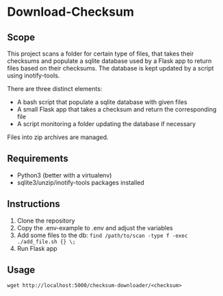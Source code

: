 # Download-Checksum

## Scope

This project scans a folder for certain type of files, that takes their checksums
and populate a sqlite database used by a Flask app to return files based on their
checksums. The database is kept updated by a script using inotify-tools.

There are three distinct elements:

- A bash script that populate a sqlite database with given files
- A small Flask app that takes a checksum and return the corresponding file
- A script monitoring a folder updating the database if necessary

Files into zip archives are managed.

## Requirements

- Python3 (better with a virtualenv)
- sqlite3/unzip/inotify-tools packages installed

## Instructions

1. Clone the repository
2. Copy the .env-example to .env and adjust the variables
3. Add some files to the db: `find /path/to/scan -type f -exec ./add_file.sh {} \;`
4. Run Flask app

## Usage

`wget http://localhost:5000/checksum-downloader/<checksum>`
